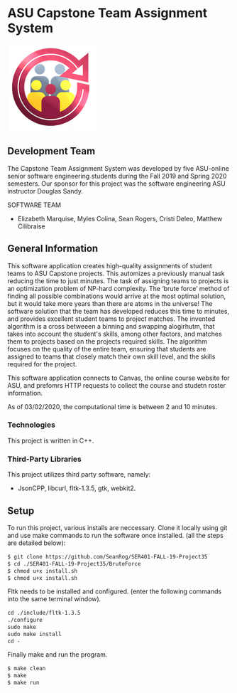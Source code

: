 # ASU Capstone Team Assignment System

![Capstone Teams Logo](./Images/CapstoneTeams3.png)

## Development Team

The Capstone Team Assignment System was developed by five ASU-online senior software engineering students during the Fall 2019 and Spring 2020 semesters. 
Our sponsor for this project was the software engineering ASU instructor Douglas Sandy.

SOFTWARE TEAM 
* Elizabeth Marquise, Myles Colina, Sean Rogers, Cristi Deleo, Matthew Cilibraise
## General Information

This software application creates high-quality assignments of student teams to ASU Capstone projects. This automizes a previously manual task reducing the time to just minutes. The task of assigning teams to projects is an optimization problem of NP-hard complexity. The ‘brute force’ method of finding all possible combinations would arrive at the most optimal solution, but it would take more years than there are atoms in the universe! The software solution that the team has developed reduces this time to minutes, and provides excellent student teams to project matches. The invented algorithm is a cross betweeen a binning and swapping alogirhutm, that takes into account the student's skills, among other factors, and matches them to projects based on the projects required skills. The algorithm focuses on the quality of the entire team, ensuring that students are assigned to teams that closely match their own skill level, and the skills required for the project.

This software application connects to Canvas, the online course website for ASU, and prefomrs HTTP requests to collect the course and studetn roster information.

As of 03/02/2020, the computational time is between 2 and 10 minutes.

### Technologies
This project is written in C++.

### Third-Party Libraries
This project utilizes third party software, namely: 
* JsonCPP, libcurl, fltk-1.3.5, gtk, webkit2.

## Setup
To run this project, various installs are neccessary.
Clone it locally using git and use make commands to run the software once installed.
(all the steps are detailed below):

```
$ git clone https://github.com/SeanRog/SER401-FALL-19-Project35
$ cd ./SER401-FALL-19-Project35/BruteForce
$ chmod u+x install.sh
$ chmod u+x install.sh
```
Fltk needs to be installed and configured.
(enter the following commands into the same terminal window).

```
cd ./include/fltk-1.3.5
./configure
sudo make
sudo make install
cd -
```

Finally make and run the program.

```
$ make clean
$ make
$ make run
```
